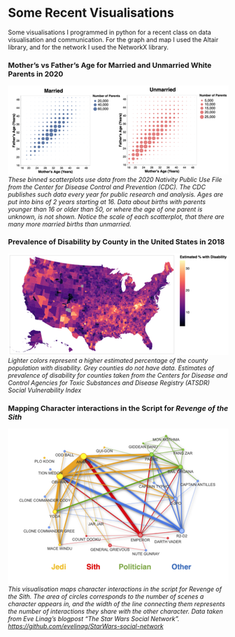 # Some Recent Visualisations

Some visualisations I programmed in python for a recent class on data visualisation and communication. For the graph and map I used the Altair library, and for the network I used the NetworkX library. 
 
### Mother’s vs Father’s Age for Married and Unmarried White Parents in 2020
![](/images/Portfolio%20Binned%20Scatterplots%203.png)
*These binned scatterplots use data from the 2020 Nativity Public Use File from the Center for Disease Control and Prevention (CDC). The CDC publishes such data every year for public research and analysis. Ages are put into bins of 2 years starting at 16. Data about births with parents younger than 16 or older than 50, or where the age of one parent is unknown, is not shown. Notice the scale of each scatterplot, that there are many more married births than unmarried.*

### Prevalence of Disability by County in the United States in 2018
![](/images/disability%20map%20copy.png)
*Lighter colors represent a higher estimated percentage of the county population with disability. Grey counties do not have data. Estimates of prevalence of disability for counties taken from the Centers for Disease and Control Agencies for Toxic Substances and Disease Registry (ATSDR) Social Vulnerability Index*

### Mapping Character interactions in the Script for *Revenge of the Sith*
![](/images/Portfolio%20Network%20Image.png)
*This visualisation maps character interactions in the script for Revenge of the Sith. The area of circles corresponds to the number of scenes a character appears in, and the width of the line connecting them represents the number of interactions they share with the other character. Data taken from Eve Linag’s blogpost “The Star Wars Social Network”. https://github.com/evelinag/StarWars-social-network*

